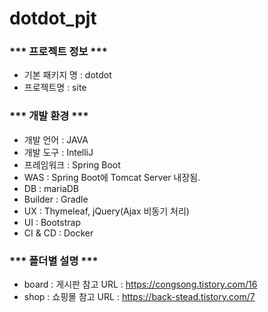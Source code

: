# dotdot_pjt

### *** 프로젝트 정보 *** 
* 기본 패키지 명 : dotdot 
* 프로젝트명 : site 

### *** 개발 환경 *** 
* 개발 언어 : JAVA
* 개발 도구 : IntelliJ
* 프레임워크 : Spring Boot
* WAS : Spring Boot에 Tomcat Server 내장됨.
* DB : mariaDB
* Builder : Gradle
* UX : Thymeleaf, jQuery(Ajax 비동기 처리)
* UI : Bootstrap
* CI & CD : Docker

### *** 폴더별 설명 *** ###
* board : 게시판
  참고 URL : https://congsong.tistory.com/16
* shop : 쇼핑몰
  참고 URL : https://back-stead.tistory.com/7
